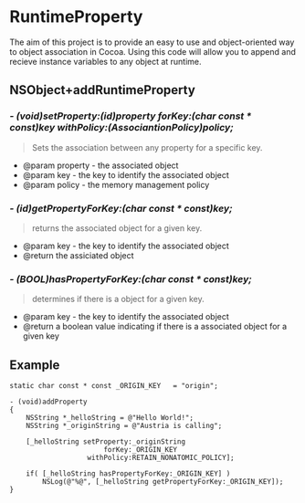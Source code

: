 RuntimeProperty
===============

The aim of this project is to provide an easy to use and object-oriented way to object association in Cocoa. Using this code will allow you to append and recieve instance variables to any object at runtime.

NSObject+addRuntimeProperty
---------------------------

### *- (void)setProperty:(id)property forKey:(char const * const)key withPolicy:(AssociantionPolicy)policy;*

> Sets the association between any property for a specific key.
 
* @param property - the associated object
* @param key - the key to identify the associated object
* @param policy - the memory management policy


### *- (id)getPropertyForKey:(char const * const)key;*

> returns the associated object for a given key.
 
* @param key - the key to identify the associated object
* @return the assiciated object


### *- (BOOL)hasPropertyForKey:(char const * const)key;*

> determines if there is a object for a given key.

* @param key - the key to identify the associated object
* @return a boolean value indicating if there is a associated object for a given key


Example
-------

```objc
static char const * const _ORIGIN_KEY   = "origin";

- (void)addProperty
{
    NSString *_helloString = @"Hello World!";
    NSString *_originString = @"Austria is calling";
    
    [_helloString setProperty:_originString
                       forKey:_ORIGIN_KEY
                   withPolicy:RETAIN_NONATOMIC_POLICY];
    
    if( [_helloString hasPropertyForKey:_ORIGIN_KEY] )
        NSLog(@"%@", [_helloString getPropertyForKey:_ORIGIN_KEY]);
}
```


